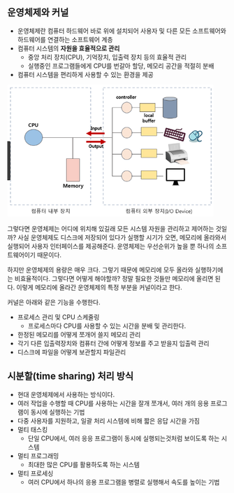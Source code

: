 ## 운영체제와 커널

- 운영체제란 컴퓨터 하드웨어 바로 위에 설치되어 사용자 및 다른 모든 소프트웨어와 하드웨어를 연결하는 소프트웨어 계층
- 컴퓨터 시스템의 **자원을 효율적으로 관리**
  - 중앙 처리 장치(CPU), 기억장치, 입출력 장치 등의 효율적 관리
  - 실행중인 프로그램들에게 CPU를 번갈아 할당, 메모리 공간을 적절히 분배
- 컴퓨터 시스템을 편리하게 사용할 수 있는 환경을 제공

![img](https://github.com/dilmah0203/TIL/blob/main/Image/computer%20architecture.png)

그렇다면 운영체제는 어디에 위치해 있길래 모든 시스템 자원을 관리하고 제어하는 것일까? 사실 운영체제도 디스크에 저장되어 있다가 실행할 시기가 오면, 메모리에 올라와서 실행되어 사용자 인터페이스를 제공해준다. 운영체제는 우선순위가 높을 뿐 하나의 소프트웨어이기 때문이다.

하지만 운영체제의 용량은 매우 크다. 그렇기 때문에 메모리에 모두 올라와 실행하기에는 비효율적이다. 그렇다면 어떻게 해야할까? 정말 필요한 것들만 메모리에 올리면 된다. 이렇게 메모리에 올라간 운영체제의 특정 부분을 커널이라고 한다.

커널은 아래와 같은 기능을 수행한다.

- 프로세스 관리 및 CPU 스케줄링
  - 프로세스마다 CPU를 사용할 수 있는 시간을 분배 및 관리한다. 
- 한정된 메모리를 어떻게 쪼개어 쓸지 메모리 관리
- 각기 다른 입출력장치와 컴퓨터 간에 어떻게 정보를 주고 받을지 입출력 관리
- 디스크에 파일을 어떻게 보관할지 파일관리
  
## 시분할(time sharing) 처리 방식

- 현대 운영체제에서 사용하는 방식이다.
- 여러 작업을 수행할 때 CPU를 사용하는 시간을 잘개 쪼개서, 여러 개의 응용 프로그램이 동시에 실행하는 기법
- 다중 사용자를 지원하고, 일괄 처리 시스템에 비해 짧은 응답 시간을 가짐
- 멀티 태스킹
  - 단일 CPU에서, 여러 응응 프로그램이 동시에 실행되는것처럼 보이도록 하는 시스템
- 멀티 프로그래밍
  - 최대한 많은 CPU를 활용하도록 하는 시스템
- 멀티 프로세싱
  - 여러 CPU에서 하나의 응용 프로그램을 병렬로 실행해서 속도를 높이는 기법


